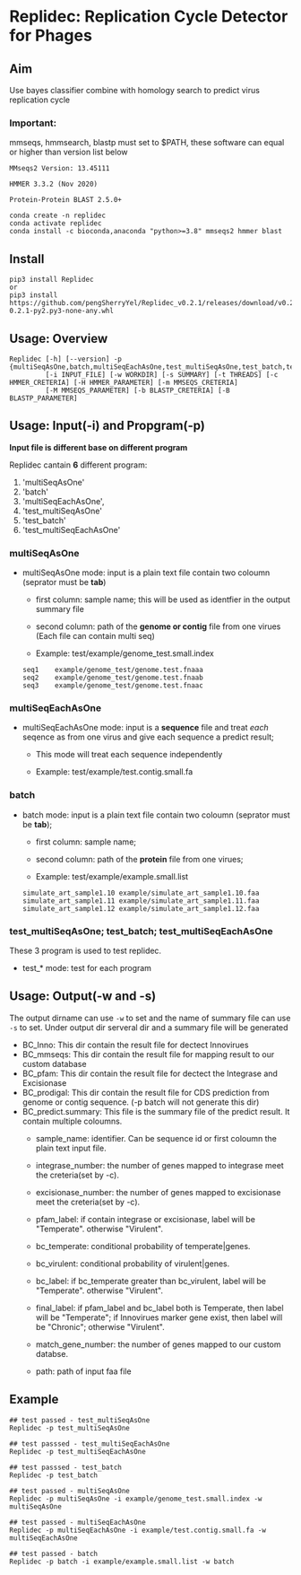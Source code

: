 # Replidec: Replication Cycle Detector for Phages
## Aim

Use bayes classifier combine with homology search to predict virus replication cycle

### Important: 

mmseqs, hmmsearch, blastp must set to $PATH, these software can equal or higher than version list below

    MMseqs2 Version: 13.45111

    HMMER 3.3.2 (Nov 2020)

    Protein-Protein BLAST 2.5.0+

```
conda create -n replidec
conda activate replidec
conda install -c bioconda,anaconda "python>=3.8" mmseqs2 hmmer blast
```

## Install
```
pip3 install Replidec
or
pip3 install https://github.com/pengSherryYel/Replidec_v0.2.1/releases/download/v0.2.1/Replidec-0.2.1-py2.py3-none-any.whl
```

## Usage: Overview
```
Replidec [-h] [--version] -p {multiSeqAsOne,batch,multiSeqEachAsOne,test_multiSeqAsOne,test_batch,test_multiSeqEachAsOne}
         [-i INPUT_FILE] [-w WORKDIR] [-s SUMMARY] [-t THREADS] [-c HMMER_CRETERIA] [-H HMMER_PARAMETER] [-m MMSEQS_CRETERIA]
         [-M MMSEQS_PARAMETER] [-b BLASTP_CRETERIA] [-B BLASTP_PARAMETER]

```

## Usage: Input(-i) and Propgram(-p)

**Input file is different base on different program**

Replidec cantain **6** different program:

1. 'multiSeqAsOne'
2. 'batch'
3. 'multiSeqEachAsOne',
4. 'test_multiSeqAsOne'
5. 'test_batch'
6. 'test_multiSeqEachAsOne' 

### multiSeqAsOne
* multiSeqAsOne mode: input is a plain text file contain two coloumn (seprator must be **tab**)

    * first column: sample name; this will be used as identfier in the output summary file 
    
    * second column: path of the **genome or contig** file from one virues (Each file can contain multi seq)

    * Example: test/example/genome_test.small.index

    ```
    seq1    example/genome_test/genome.test.fnaaa
    seq2    example/genome_test/genome.test.fnaab
    seq3    example/genome_test/genome.test.fnaac
    ```

### multiSeqEachAsOne
* multiSeqEachAsOne mode: input is a **sequence** file and treat *each* seqence as from one virus and give each sequence a predict result;
    
    * This mode will treat each sequence independently

    * Example: test/example/test.contig.small.fa

### batch
* batch mode: input is a plain text file contain two coloumn (seprator must be **tab**);

    * first column: sample name;

    * second column: path of the **protein** file from one virues;

    * Example: test/example/example.small.list

    ```
    simulate_art_sample1.10 example/simulate_art_sample1.10.faa
    simulate_art_sample1.11 example/simulate_art_sample1.11.faa
    simulate_art_sample1.12 example/simulate_art_sample1.12.faa
    ```

### test_multiSeqAsOne; test_batch; test_multiSeqEachAsOne
These 3 program is used to test replidec.
* test_* mode: test for each program

## Usage: Output(-w and -s)
The output dirname can use `-w` to set and the name of summary file can use `-s` to set.
Under output dir serveral dir and a summary file will be generated
* BC_Inno: This dir contain the result file for dectect Innovirues
* BC_mmseqs: This dir contain the result file for mapping result to our custom database
* BC_pfam: This dir contain the result file for dectect the Integrase and Excisionase
* BC_prodigal: This dir contain the result file for CDS prediction from genome or contig sequence. (-p batch will not generate this dir)
* BC_predict.summary: This file is the summary file of the predict result. It contain multiple coloumns.
    * sample_name: identifier. Can be sequence id or first coloumn the plain text input file. 

    * integrase_number: the number of genes mapped to integrase meet the creteria(set by -c).

    * excisionase_number: the number of genes mapped to excisionase meet the creteria(set by -c).

    * pfam_label: if contain integrase or excisionase, label will be "Temperate". otherwise "Virulent".

    * bc_temperate: conditional probability of temperate|genes. 

    * bc_virulent: conditional probability of virulent|genes. 

    * bc_label: if bc_temperate greater than bc_virulent, label will be "Temperate". otherwise "Virulent".

    * final_label: if pfam_label and bc_label both is Temperate, then label will be "Temperate"; if Innovirues marker gene exist, then label will be "Chronic"; otherwise "Virulent".

    * match_gene_number:  the number of genes mapped to our custom databse.

    * path: path of input faa file

## Example
```
## test passed - test_multiSeqAsOne
Replidec -p test_multiSeqAsOne

## test passsed - test_multiSeqEachAsOne
Replidec -p test_multiSeqEachAsOne

## test passsed - test_batch
Replidec -p test_batch

## test passed - multiSeqAsOne
Replidec -p multiSeqAsOne -i example/genome_test.small.index -w multiSeqAsOne

## test passed - multiSeqEachAsOne
Replidec -p multiSeqEachAsOne -i example/test.contig.small.fa -w multiSeqEachAsOne

## test passed - batch
Replidec -p batch -i example/example.small.list -w batch
```

